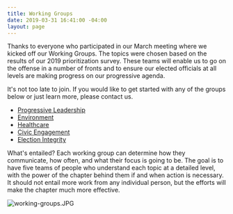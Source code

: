 ```yaml
---
title: Working Groups
date: 2019-03-31 16:41:00 -04:00
layout: page
---
```


Thanks to everyone who participated in our March meeting where we kicked off our Working Groups. The topics were chosen based on the results of our 2019 prioritization survey. These teams will enable us to go on the offense in a number of fronts and to ensure our elected officials at all levels are making progress on our progressive agenda.  

It's not too late to join. If you would like to get started with any of the groups below or just learn more, please contact us.

* [Progressive Leadership ](http://indivisibleandoverma.com/successes/progressive-leadership.html)
* [Environment ](http://indivisibleandoverma.com/successes/environment.html)
* [Healthcare](http://indivisibleandoverma.com/successes/healthcare.html) 
* [Civic Engagement ](http://indivisibleandoverma.com/successes/civic-engagement.html)
* [Election Integrity](http://indivisibleandoverma.com/successes/election-integrity.html) 

What's entailed? Each working group can determine how they communicate, how often, and what their focus is going to be. The goal is to have five teams of people who understand each topic at a detailed level, with the power of the chapter behind them if and when action is necessary. It should not entail more work from any individual person, but the efforts will make the chapter much more effective. 

![working-groups.JPG](/uploads/working-groups.JPG)